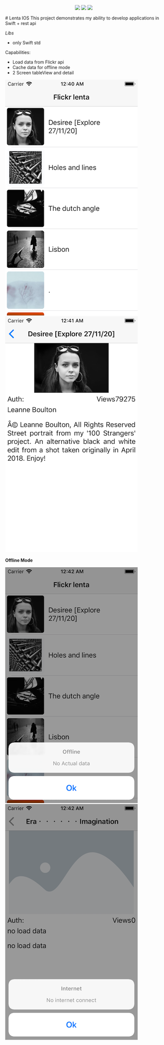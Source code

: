 <p align="center">
  
<img src="https://img.shields.io/badge/Android-X-green">

<img src="https://img.shields.io/badge/IOS-Swift-yellow" >
<img src="https://img.shields.io/badge/Flickr-image-blue" >
</p>
# Lenta IOS
This project demonstrates my ability to develop applications in Swift + rest api


*Libs*
- only Swift std

Capabilities:
- Load data from Flickr api
- Cache data for offline mode
- 2 Screen tableView and detail



![screen 1](screens/screen1.png)
![screen 2](screens/screen2.png)


**Offline Mode**

![screen 3](screens/screen3.png)
![screen 4](screens/screen4.png)
